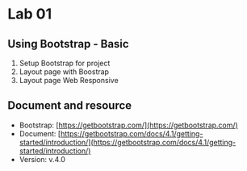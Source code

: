 # Lab 01 

## Using Bootstrap - Basic

1. Setup Bootstrap for project
2. Layout page with Boostrap
3. Layout page Web Responsive

## Document and resource

* Bootstrap: [https://getbootstrap.com/](https://getbootstrap.com/)
* Document: [https://getbootstrap.com/docs/4.1/getting-started/introduction/](https://getbootstrap.com/docs/4.1/getting-started/introduction/)
* Version: v.4.0